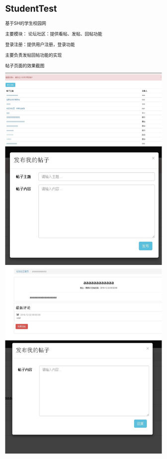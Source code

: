 # StudentTest
基于SH的学生校园网

主要模块：
论坛社区：提供看帖、发帖、回帖功能

登录注册：提供用户注册，登录功能

主要负责发帖回帖功能的实现

帖子页面的效果截图

![](https://github.com/LiuZhongLin/StudentTest/blob/master/StudentTest/WebContent/images/post.JPG)
![](https://github.com/LiuZhongLin/StudentTest/blob/master/StudentTest/WebContent/images/post_submit.JPG)
![](https://github.com/LiuZhongLin/StudentTest/blob/master/StudentTest/WebContent/images/post_m.JPG)
![](https://github.com/LiuZhongLin/StudentTest/blob/master/StudentTest/WebContent/images/reply.JPG)
